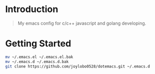 # Introduction
> My emacs config for c/c++ javascript and golang developing.

# Getting Started
```bash
mv ~/.emacs.el ~/.emacs.el.bak
mv ~/.emacs.d ~/.emacs.d.bak
git clone https://github.com/joylobo0528/dotemacs.git ~/.emacs.d
```
